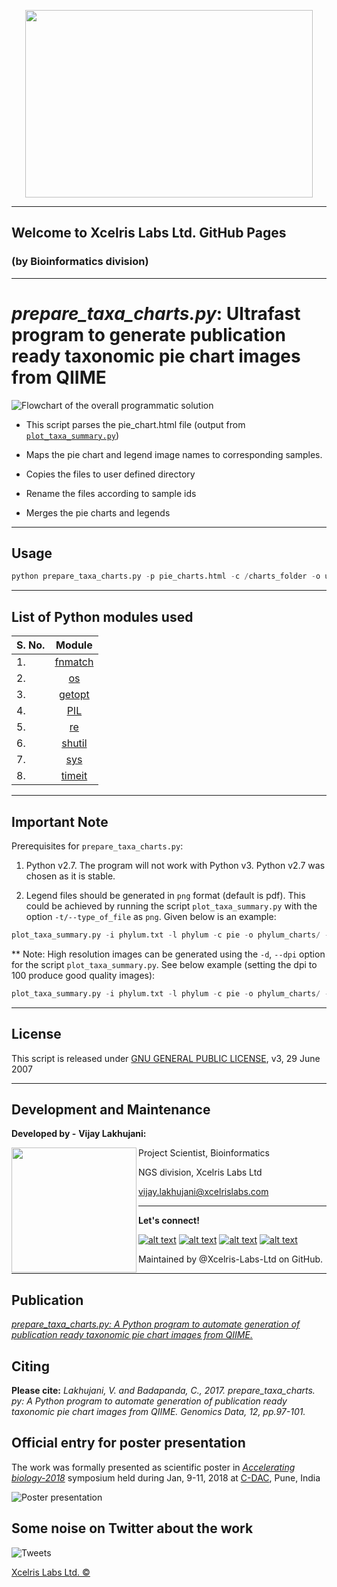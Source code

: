 <p align="center">
  <img width="460" height="300" src="https://github.com/Xcelris-Labs-Ltd/Publication-ready-taxonomic-charts-from-QIIME/blob/master/supplementary_files/xcelris-new-logo-png-file.png?raw=true">
</p>





---

## Welcome to Xcelris Labs Ltd. GitHub Pages

###            (by Bioinformatics division)

---

# _prepare_taxa_charts.py_: Ultrafast program to generate publication ready taxonomic pie chart images from QIIME

![]( https://github.com/Xcelris-Labs-Ltd/Publication-ready-taxonomic-charts-from-QIIME/blob/master/supplementary_files/program_flowchart.png?raw=true "Flowchart of the overall programmatic solution")

* This script parses the pie_chart.html file (output from [`plot_taxa_summary.py`](http://qiime.org/scripts/plot_taxa_summary.html))

* Maps the pie chart and legend image names to corresponding samples.

* Copies the files to user defined directory

* Rename the files according to sample ids

* Merges the pie charts and legends

---

## Usage

```python
python prepare_taxa_charts.py -p pie_charts.html -c /charts_folder -o user_defined_output_folder
```
---

## List of Python modules used 


| S. No.        | Module        |
| ------------- |:-------------:|
| 1.|[fnmatch](https://docs.python.org/2/library/fnmatch.html)  |
| 2.|[os](https://docs.python.org/2/library/os.html)  |
| 3.|[getopt](https://docs.python.org/2/library/getopt.html)  |
| 4.|[PIL](http://www.pythonware.com/products/pil)  |
| 5.|[re](https://docs.python.org/2/library/re.html)  |
| 6.|[shutil](https://docs.python.org/2/library/shutil.html)  |
| 7.|[sys](https://docs.python.org/2/library/sys.html)  |
| 8.|[timeit](https://docs.python.org/2/library/timeit.html)  |

---

## Important Note

Prerequisites for `prepare_taxa_charts.py`:

1. Python v2.7. The program will not work with Python v3. Python v2.7 was chosen as it is stable.

2. Legend files should be generated in `png` format (default is pdf). This could be achieved by running the script `plot_taxa_summary.py` with the option `-t/--type_of_file` as `png`. Given below is an example:

```python
plot_taxa_summary.py -i phylum.txt -l phylum -c pie -o phylum_charts/ -t png
```

** Note: High resolution images can be generated using the `-d`, `--dpi` option for the script `plot_taxa_summary.py`. See below example (setting the dpi to 100 produce good quality images):

```python
plot_taxa_summary.py -i phylum.txt -l phylum -c pie -o phylum_charts/ -t png -d 100
```
---

## License

This script is released under [GNU GENERAL PUBLIC LICENSE](https://github.com/Xcelris-Labs-Ltd/Publication-ready-taxonomic-charts-from-QIIME/blob/gh-pages/LICENSE.md), v3, 29 June 2007

---

## Development and Maintenance

**Developed by -**
**Vijay Lakhujani:**

<img align="left" width="200" height="200" src="https://github.com/Xcelris-Labs-Ltd/Publication-ready-taxonomic-charts-from-QIIME/blob/master/supplementary_files/vijay_lakhujani.jpg?raw=true">

 Project Scientist, Bioinformatics

 NGS division, Xcelris Labs Ltd

 vijay.lakhujani@xcelrislabs.com




---

**Let's connect!**

[![alt text][1.1]][1]
[![alt text][2.1]][2]
[![alt text][3.1]][3]
[![alt text][4.1]][4]

[1.1]: http://i.imgur.com/tXSoThF.png (twitter icon with padding)
[2.1]: http://i.imgur.com/P3YfQoD.png (facebook icon with padding)
[3.1]: http://i.imgur.com/yCsTjba.png (google plus icon with padding)
[4.1]: https://github.com/Xcelris-Labs-Ltd/Publication-ready-taxonomic-charts-from-QIIME/blob/master/supplementary_files/LinkedIn.png?raw=true (linkedin icon)


[1]: http://www.twitter.com/vijay_lakhujani
[2]: http://www.facebook.com/mylifepages
[3]: https://plus.google.com/+VIJAYLAKHUJANI
[4]: https://in.linkedin.com/in/lakhujanivijay


Maintained by @Xcelris-Labs-Ltd on GitHub.

---

## Publication
[_prepare_taxa_charts.py: A Python program to automate generation of publication ready taxonomic pie chart images from QIIME._](http://www.sciencedirect.com/science/article/pii/S2213596016302070)

## Citing
**Please cite:**
_Lakhujani, V. and Badapanda, C., 2017. prepare_taxa_charts. py: A Python program to automate generation of publication ready taxonomic pie chart images from QIIME. Genomics Data, 12, pp.97-101._


## Official entry for poster presentation

The work was formally presented as scientific poster in *[Accelerating biology-2018](https://cdac.in/index.aspx?id=ev_symposium_2018)* symposium held during Jan, 9-11, 2018 at [C-DAC](https://www.cdac.in/), Pune, India

![](https://github.com/Xcelris-Labs-Ltd/Publication-ready-taxonomic-charts-from-QIIME/blob/master/supplementary_files/cdac-poster_04_dec_2017.png?raw=true "Poster presentation")

## Some noise on Twitter about the work

![](https://github.com/Xcelris-Labs-Ltd/Publication-ready-taxonomic-charts-from-QIIME/blob/master/supplementary_files/twitter.PNG?raw=true "Tweets")

[Xcelris Labs Ltd. &#169;](http://www.xcelrisgenomics.com/ContactUs.html)


